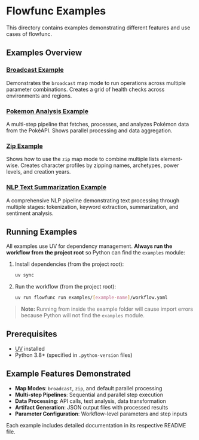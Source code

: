 # Flowfunc Examples

This directory contains examples demonstrating different features and use cases of flowfunc.

## Examples Overview

### [Broadcast Example](./broadcast/)
Demonstrates the `broadcast` map mode to run operations across multiple parameter combinations. Creates a grid of health checks across environments and regions.

### [Pokemon Analysis Example](./pokemon_analysis/)
A multi-step pipeline that fetches, processes, and analyzes Pokémon data from the PokéAPI. Shows parallel processing and data aggregation.

### [Zip Example](./zip/)
Shows how to use the `zip` map mode to combine multiple lists element-wise. Creates character profiles by zipping names, archetypes, power levels, and creation years.

### [NLP Text Summarization Example](./nlp_text_summarization/)
A comprehensive NLP pipeline demonstrating text processing through multiple stages: tokenization, keyword extraction, summarization, and sentiment analysis.

## Running Examples

All examples use UV for dependency management. **Always run the workflow from the project root** so Python can find the `examples` module:

1. Install dependencies (from the project root):
   ```bash
   uv sync
   ```

2. Run the workflow (from the project root):
   ```bash
   uv run flowfunc run examples/[example-name]/workflow.yaml
   ```

> **Note:** Running from inside the example folder will cause import errors because Python will not find the `examples` module.

## Prerequisites

- [UV](https://docs.astral.sh/uv/) installed
- Python 3.8+ (specified in `.python-version` files)

## Example Features Demonstrated

- **Map Modes**: `broadcast`, `zip`, and default parallel processing
- **Multi-step Pipelines**: Sequential and parallel step execution
- **Data Processing**: API calls, text analysis, data transformation
- **Artifact Generation**: JSON output files with processed results
- **Parameter Configuration**: Workflow-level parameters and step inputs

Each example includes detailed documentation in its respective README file. 